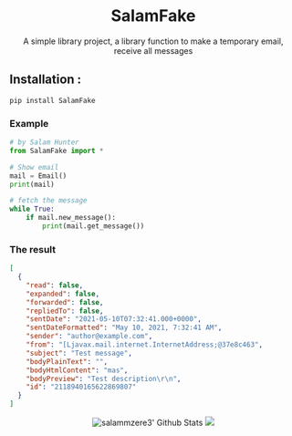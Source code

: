 <h1 align="center">SalamFake</h1>
<p align="center">A simple library project, a library function to make a temporary email, receive all messages</p>


## Installation :
```
pip install SalamFake
```
### Example
```python
# by Salam Hunter
from SalamFake import *

# Show email
mail = Email()
print(mail)

# fetch the message
while True:
	if mail.new_message():
		print(mail.get_message())
```
### The result

```json
[
  {
    "read": false,
    "expanded": false,
    "forwarded": false,
    "repliedTo": false,
    "sentDate": "2021-05-10T07:32:41.000+0000",
    "sentDateFormatted": "May 10, 2021, 7:32:41 AM",
    "sender": "author@example.com",
    "from": "[Ljavax.mail.internet.InternetAddress;@37e8c463",
    "subject": "Test message",
    "bodyPlainText": "",
    "bodyHtmlContent": "mas",
    "bodyPreview": "Test description\r\n",
    "id": "2118940165622869807"
  }
]

```
</p>
<p align="center">
  <img alt="salammzere3' Github Stats" src="https://github-readme-stats.vercel.app/api?username=salammzere3&show_icons=true&include_all_commits=true&hide_border=true" />
 <img src="https://github-readme-stats.anuraghazra1.vercel.app/api/top-langs/?username=salammzere3&hide=ruby,perl&hide_border=true" /> 
</p>

